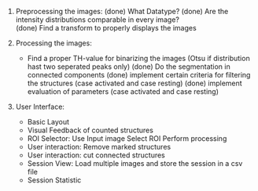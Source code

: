1) Preprocessing the images: 
	(done) What Datatype? 
	(done) Are the intensity distributions comparable in every image?  
	(done) Find a transform to properly displays the images

2) Processing the images:
	- Find a proper TH-value for binarizing the images (Otsu if distribution hast two seperated peaks only)
	(done) Do the segmentation in connected components
	(done) implement certain criteria for filtering the structures (case activated and case resting) 
	(done) implement evaluation of parameters (case activated and case resting) 

3) User Interface:
	- Basic Layout
	- Visual Feedback of counted structures
	- ROI Selector: Use Input image Select ROI Perform processing
	- User interaction: Remove marked structures
	- User interaction: cut connected structures
	- Session View: Load multiple images and store the session in a csv file
	- Session Statistic  
				